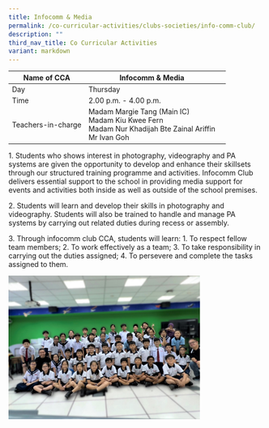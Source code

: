 ```yaml
---
title: Infocomm & Media
permalink: /co-curricular-activities/clubs-societies/info-comm-club/
description: ""
third_nav_title: Co Curricular Activities
variant: markdown
---
```

|Name of CCA|Infocomm &amp; Media|  |
| -------- | ------- | --------------- |
|Day | Thursday | 
| Time |2.00 p.m. - 4.00 p.m. 
|Teachers-in-charge |Madam Margie Tang (Main IC)<br>Madam Kiu Kwee Fern<br> Madam Nur Khadijah Bte Zainal Ariffin <br>Mr Ivan Goh


<p style="box-sizing: inherit; font-size: 1em;">1.  Students who shows interest in photography, videography and PA systems are given the opportunity to develop and enhance their skillsets through our structured training programme and activities. Infocomm Club delivers essential support to the school in providing media support for events and activities both inside as well as outside of the school premises.</p>
<p style="box-sizing: inherit; font-size: 1em;">
2.  Students will learn and develop their skills in photography and videography. Students will also be trained to handle and manage PA systems by carrying out related duties during recess or assembly.</p>
<p style="box-sizing: inherit; font-size: 1em;">
3.  Through infocomm club CCA, students will learn: 1. To respect fellow team members; 2. To work effectively as a team; 3. To take responsibility in carrying out the duties assigned; 4. To persevere and complete the tasks assigned to them.</p><img src="/images/CoCurricularActivities/Infocomm/Infocomm.jpg" style="width:75%"><table>

</table>
